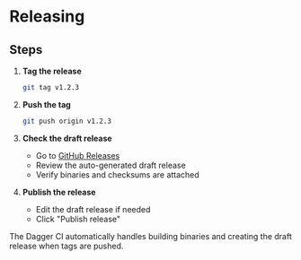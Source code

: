 # Releasing

## Steps

1. **Tag the release**
   ```sh
   git tag v1.2.3
   ```

2. **Push the tag**
   ```sh
   git push origin v1.2.3
   ```

3. **Check the draft release**
   - Go to [GitHub Releases](https://github.com/dagger/container-use/releases)
   - Review the auto-generated draft release
   - Verify binaries and checksums are attached

4. **Publish the release**
   - Edit the draft release if needed
   - Click "Publish release"

The Dagger CI automatically handles building binaries and creating the draft release when tags are pushed.